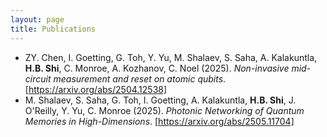 ```yaml
---
layout: page
title: Publications
---
```

- ZY. Chen, I. Goetting, G. Toh, Y. Yu, M. Shalaev, S. Saha, A. Kalakuntla, **H.B. Shi**, C. Monroe, A. Kozhanov, C. Noel (2025). *Non-invasive mid-circuit measurement and reset on atomic qubits*. [https://arxiv.org/abs/2504.12538]
- M. Shalaev, S. Saha, G. Toh, I. Goetting, A. Kalakuntla, **H.B. Shi**, J. O'Reilly, Y. Yu, C. Monroe (2025). *Photonic Networking of Quantum Memories in High-Dimensions*. [https://arxiv.org/abs/2505.11704]
